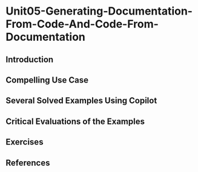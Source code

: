 
#  Unit05-Generating-Documentation-From-Code-And-Code-From-Documentation
## Introduction
## Compelling Use Case
## Several Solved Examples Using Copilot
## Critical Evaluations of the Examples
## Exercises
## References
